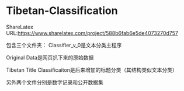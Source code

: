 # Tibetan-Classification

ShareLatex URL:https://www.sharelatex.com/project/588b6fab6e5de4073270d757

包含三个文件夹：
Classifier_v_0是文本分类主程序

Original Data是网页扒下来的原始数据

Tibetan Title Classificaiton是后来增加的标题分类（其结构类似文本分类）

另外两个文件分别是数字记录和公开数据集
